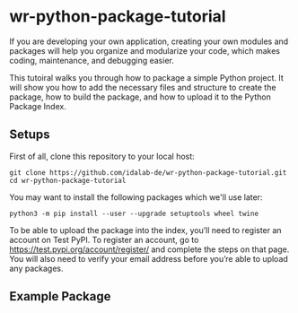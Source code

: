 # wr-python-package-tutorial

If you are developing your own application, creating your own modules and packages will help you organize and modularize your code, which makes coding, maintenance, and debugging easier.

This tutoiral walks you through how to package a simple Python project. It will show you how to add the necessary files and structure to create the package, how to build the package, and how to upload it to the Python Package Index.

## Setups

First of all, clone this repository to your local host:
```
git clone https://github.com/idalab-de/wr-python-package-tutorial.git 
cd wr-python-package-tutorial
```

You may want to install the following packages which we'll use later:
```
python3 -m pip install --user --upgrade setuptools wheel twine
```

To be able to upload the package into the index, you’ll need to register an account on Test PyPI. To register an account, go to https://test.pypi.org/account/register/ and complete the steps on that page. You will also need to verify your email address before you’re able to upload any packages. 

## Example Package


































